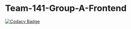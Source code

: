 # Team-141-Group-A-Frontend

[![Codacy Badge](https://api.codacy.com/project/badge/Grade/c4b758a8d87d44dca333b6b21daf385a)](https://app.codacy.com/gh/BuildForSDGCohort2/Team-141-Group-A-Frontend?utm_source=github.com&utm_medium=referral&utm_content=BuildForSDGCohort2/Team-141-Group-A-Frontend&utm_campaign=Badge_Grade_Settings)